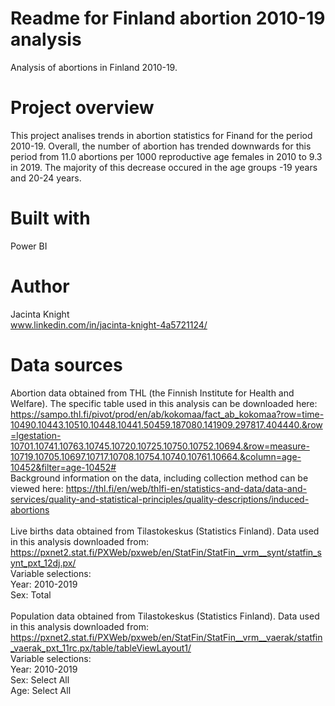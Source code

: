 # Readme for Finland abortion 2010-19 analysis
Analysis of abortions in Finland 2010-19.

# Project overview
This project analises trends in abortion statistics for Finand for the period 2010-19. Overall, the number of abortion has trended downwards for this period from 11.0 abortions per 1000 reproductive age females in 2010 to 9.3 in 2019. The majority of this decrease occured in the age groups -19 years and 20-24 years.

# Built with
Power BI

# Author
Jacinta Knight\
www.linkedin.com/in/jacinta-knight-4a5721124/

# Data sources
Abortion data obtained from THL (the Finnish Institute for Health and Welfare). The specific table used in this analysis can be downloaded here:\
https://sampo.thl.fi/pivot/prod/en/ab/kokomaa/fact_ab_kokomaa?row=time-10490.10443.10510.10448.10441.50459.187080.141909.297817.404440.&row=lgestation-10701.10741.10763.10745.10720.10725.10750.10752.10694.&row=measure-10719.10705.10697.10717.10708.10754.10740.10761.10664.&column=age-10452&filter=age-10452# \
Background information on the data, including collection method can be viewed here: https://thl.fi/en/web/thlfi-en/statistics-and-data/data-and-services/quality-and-statistical-principles/quality-descriptions/induced-abortions \
\
Live births data obtained from Tilastokeskus (Statistics Finland). Data used in this analysis downloaded from:\
https://pxnet2.stat.fi/PXWeb/pxweb/en/StatFin/StatFin__vrm__synt/statfin_synt_pxt_12dj.px/ \
Variable selections:\
Year: 2010-2019\
Sex: Total\
\
Population data obtained from Tilastokeskus (Statistics Finland). Data used in this analysis downloaded from:\
https://pxnet2.stat.fi/PXWeb/pxweb/en/StatFin/StatFin__vrm__vaerak/statfin_vaerak_pxt_11rc.px/table/tableViewLayout1/ \
Variable selections:\
Year: 2010-2019\
Sex: Select All\
Age: Select All
